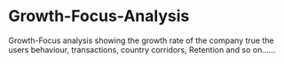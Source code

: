 # Growth-Focus-Analysis
Growth-Focus analysis showing the growth rate of the company true the users behaviour, transactions, country corridors, Retention and so on......
